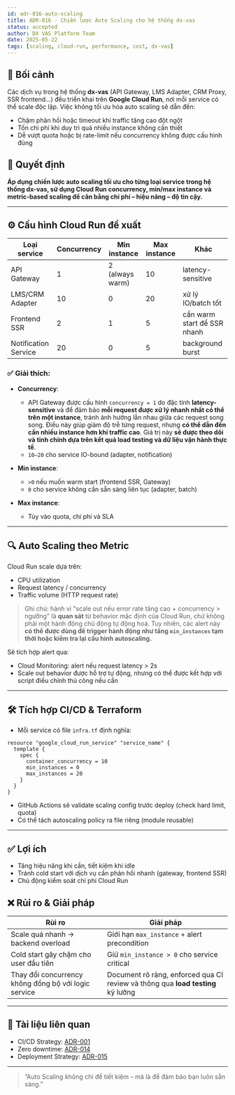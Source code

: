 ```yaml
---
id: adr-016-auto-scaling
title: ADR-016 - Chiến lược Auto Scaling cho hệ thống dx-vas
status: accepted
author: DX VAS Platform Team
date: 2025-05-22
tags: [scaling, cloud-run, performance, cost, dx-vas]
---
```


## 📌 Bối cảnh

Các dịch vụ trong hệ thống **dx-vas** (API Gateway, LMS Adapter, CRM Proxy, SSR frontend...) đều triển khai trên **Google Cloud Run**, nơi mỗi service có thể scale độc lập. Việc không tối ưu hóa auto scaling sẽ dẫn đến:
- Chậm phản hồi hoặc timeout khi traffic tăng cao đột ngột
- Tốn chi phí khi duy trì quá nhiều instance không cần thiết
- Dễ vượt quota hoặc bị rate-limit nếu concurrency không được cấu hình đúng

## 🧠 Quyết định

**Áp dụng chiến lược auto scaling tối ưu cho từng loại service trong hệ thống dx-vas, sử dụng Cloud Run concurrency, min/max instance và metric-based scaling để cân bằng chi phí – hiệu năng – độ tin cậy.**

---

## ⚙️ Cấu hình Cloud Run đề xuất

| Loại service | Concurrency | Min instance | Max instance | Khác |
|--------------|-------------|--------------|--------------|-------|
| API Gateway | 1 | 2 (always warm) | 10 | latency-sensitive |
| LMS/CRM Adapter | 10 | 0 | 20 | xử lý IO/batch tốt |
| Frontend SSR | 2 | 1 | 5 | cần warm start để SSR nhanh |
| Notification Service | 20 | 0 | 5 | background burst |

### ✅ Giải thích:
- **Concurrency**:
  - API Gateway được cấu hình `concurrency = 1` do đặc tính **latency-sensitive** và để đảm bảo **mỗi request được xử lý nhanh nhất có thể trên một instance**, tránh ảnh hưởng lẫn nhau giữa các request song song. Điều này giúp giảm độ trễ từng request, nhưng **có thể dẫn đến cần nhiều instance hơn khi traffic cao**. Giá trị này **sẽ được theo dõi và tinh chỉnh dựa trên kết quả load testing và dữ liệu vận hành thực tế**.
  - `10–20` cho service IO-bound (adapter, notification)

- **Min instance**:
  - `>0` nếu muốn warm start (frontend SSR, Gateway)
  - `0` cho service không cần sẵn sàng liên tục (adapter, batch)

- **Max instance**:
  - Tùy vào quota, chi phí và SLA

---

## 🔍 Auto Scaling theo Metric

Cloud Run scale dựa trên:
- CPU utilization
- Request latency / concurrency
- Traffic volume (HTTP request rate)

> Ghi chú: hành vi "scale out nếu error rate tăng cao + concurrency > ngưỡng" là **quan sát** từ behavior mặc định của Cloud Run, chứ không phải một hành động chủ động tự động hoá. Tuy nhiên, các alert này **có thể được dùng để trigger hành động như tăng `min_instances` tạm thời hoặc kiểm tra lại cấu hình autoscaling.**

Sẽ tích hợp alert qua:
- Cloud Monitoring: alert nếu request latency > 2s
- Scale out behavior được hỗ trợ tự động, nhưng có thể được kết hợp với script điều chỉnh thủ công nếu cần

---

## 🛠 Tích hợp CI/CD & Terraform

- Mỗi service có file `infra.tf` định nghĩa:
```hcl
resource "google_cloud_run_service" "service_name" {
  template {
    spec {
      container_concurrency = 10
      min_instances = 0
      max_instances = 20
    }
  }
}
```
- GitHub Actions sẽ validate scaling config trước deploy (check hard limit, quota)
- Có thể tách autoscaling policy ra file riêng (module reusable)

---

## ✅ Lợi ích

- Tăng hiệu năng khi cần, tiết kiệm khi idle
- Tránh cold start với dịch vụ cần phản hồi nhanh (gateway, frontend SSR)
- Chủ động kiểm soát chi phí Cloud Run

## ❌ Rủi ro & Giải pháp

| Rủi ro | Giải pháp |
|--------|-----------|
| Scale quá nhanh → backend overload | Giới hạn `max_instance` + alert precondition |
| Cold start gây chậm cho user đầu tiên | Giữ `min_instance > 0` cho service critical |
| Thay đổi concurrency không đồng bộ với logic service | Document rõ ràng, enforced qua CI review và thông qua **load testing** kỹ lưỡng |

---

## 📎 Tài liệu liên quan

- CI/CD Strategy: [ADR-001](./adr-001-ci-cd.md)
- Zero downtime: [ADR-014](./adr-014-zero-downtime.md)
- Deployment Strategy: [ADR-015](./adr-015-deployment-strategy.md)

---
> “Auto Scaling không chỉ để tiết kiệm – mà là để đảm bảo bạn luôn sẵn sàng.”
